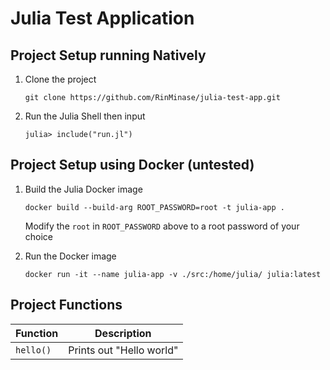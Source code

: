 # Julia Test Application

## Project Setup running Natively

1. Clone the project

    ```
    git clone https://github.com/RinMinase/julia-test-app.git
    ```

2. Run the Julia Shell then input

    ```
    julia> include("run.jl")
    ```

## Project Setup using Docker __(untested)__

1. Build the Julia Docker image

    ```
    docker build --build-arg ROOT_PASSWORD=root -t julia-app .
    ```

    Modify the `root` in `ROOT_PASSWORD` above to a root password of your choice

2. Run the Docker image

    ```
    docker run -it --name julia-app -v ./src:/home/julia/ julia:latest
    ```

## Project Functions

| Function  | Description               |
| --------- | ------------------------- |
| `hello()` | Prints out "Hello world"  |
